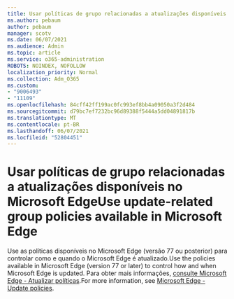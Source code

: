 ```yaml
---
title: Usar políticas de grupo relacionadas a atualizações disponíveis no Microsoft Edge
ms.author: pebaum
author: pebaum
manager: scotv
ms.date: 06/07/2021
ms.audience: Admin
ms.topic: article
ms.service: o365-administration
ROBOTS: NOINDEX, NOFOLLOW
localization_priority: Normal
ms.collection: Adm_O365
ms.custom:
- "9006493"
- "11109"
ms.openlocfilehash: 84cff42ff199ac0fc993ef8bb4a09050a3f2d484
ms.sourcegitcommit: d79bc7ef7232bc96d89388f5444a5dd04891817b
ms.translationtype: MT
ms.contentlocale: pt-BR
ms.lasthandoff: 06/07/2021
ms.locfileid: "52804451"
---
```

# <a name="use-update-related-group-policies-available-in-microsoft-edge"></a><span data-ttu-id="fe1c0-102">Usar políticas de grupo relacionadas a atualizações disponíveis no Microsoft Edge</span><span class="sxs-lookup"><span data-stu-id="fe1c0-102">Use update-related group policies available in Microsoft Edge</span></span>

<span data-ttu-id="fe1c0-103">Use as políticas disponíveis no Microsoft Edge (versão 77 ou posterior) para controlar como e quando o Microsoft Edge é atualizado.</span><span class="sxs-lookup"><span data-stu-id="fe1c0-103">Use the policies available in Microsoft Edge (version 77 or later) to control how and when Microsoft Edge is updated.</span></span> <span data-ttu-id="fe1c0-104">Para obter mais informações, [consulte Microsoft Edge - Atualizar políticas](/DeployEdge/microsoft-edge-update-policies#available-policies).</span><span class="sxs-lookup"><span data-stu-id="fe1c0-104">For more information, see [Microsoft Edge - Update policies](/DeployEdge/microsoft-edge-update-policies#available-policies).</span></span>
